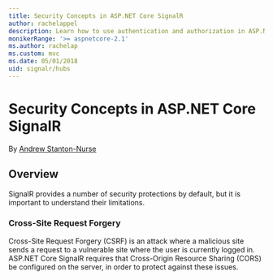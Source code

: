 ```yaml
---
title: Security Concepts in ASP.NET Core SignalR
author: rachelappel
description: Learn how to use authentication and authorization in ASP.NET Core SignalR.
monikerRange: '>= aspnetcore-2.1'
ms.author: rachelap
ms.custom: mvc
ms.date: 05/01/2018
uid: signalr/hubs
---
```


# Security Concepts in ASP.NET Core SignalR

By [Andrew Stanton-Nurse](https://twitter.com/anurse)

## Overview

SignalR provides a number of security protections by default, but it is important to understand their limitations.

### Cross-Site Request Forgery

Cross-Site Request Forgery (CSRF) is an attack where a malicious site sends a request to a vulnerable site where the user is currently logged in. ASP.NET Core SignalR requires that Cross-Origin Resource Sharing (CORS) be configured on the server, in order to protect against these issues.